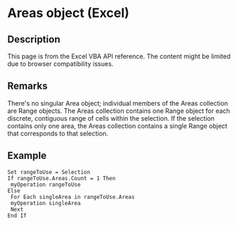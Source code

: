 # Areas object (Excel)

## Description
This page is from the Excel VBA API reference. The content might be limited due to browser compatibility issues.

## Remarks
There's no singular Area object; individual members of the Areas collection are Range objects. The Areas collection contains one Range object for each discrete, contiguous range of cells within the selection. If the selection contains only one area, the Areas collection contains a single Range object that corresponds to that selection.

## Example
```vba
Set rangeToUse = Selection 
If rangeToUse.Areas.Count = 1 Then 
 myOperation rangeToUse 
Else 
 For Each singleArea in rangeToUse.Areas 
 myOperation singleArea 
 Next 
End If
```

